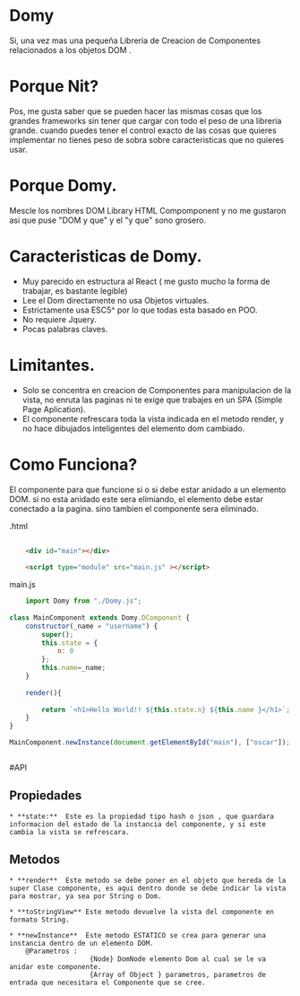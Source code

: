 # Domy

Si, una vez mas una pequeña Libreria de Creacion de Componentes relacionados a los objetos DOM .




# Porque Nit?

Pos, me gusta saber que se pueden hacer las mismas cosas que los grandes frameworks sin tener que cargar con todo el peso de una libreria grande.
cuando puedes tener el control exacto de las cosas que quieres implementar no tienes peso de sobra sobre caracteristicas que no quieres usar.

# Porque Domy.

Mescle los nombres DOM Library HTML Compomponent y no me gustaron asi que puse "DOM y que" y el "y que" sono grosero.


# Caracteristicas de Domy.

*  Muy parecido en estructura al React ( me gusto mucho la forma de trabajar, es bastante legible)
*  Lee el Dom directamente no usa Objetos virtuales.
*  Estrictamente usa ESC5^  por lo que todas esta basado en POO.
*  No requiere Jquery.
*  Pocas palabras claves.


# Limitantes.

 - Solo se concentra en creacion de Componentes para manipulacion de la vista, no enruta las paginas ni te exige que trabajes en un SPA (Simple Page Aplication).
 - El componente refrescara toda la vista indicada en el metodo render, y no hace dibujados inteligentes del elemento dom cambiado.
 
 
# Como Funciona?
El componente para que funcione si o si debe estar anidado a un elemento DOM. si no esta anidado este sera elimiando, el elemento debe estar conectado a la pagina. sino tambien el componente sera eliminado.


.html
```html 
	
	<div id="main"></div>	
	
	<script type="module" src="main.js" ></script>
``` 
main.js
```js
	import Domy from "./Domy.js";
	
class MainComponent extends Domy.DComponent {
    constructor(_name = "username") {
        super();
        this.state = { 
            n: 0
        }; 
		this.name=_name;
    }
	
	render(){
	
		return `<h1>Hello World!! ${this.state.n} ${this.name }</h1>`;
	}
}

MainComponent.newInstance(document.getElementById("main"), ["oscar"]);



``` 



#API

## Propiedades 

	* **state:**  Este es la propiedad tipo hash o json , que guardara informacion del estado de la instancia del componente, y si este cambia la vista se refrescara.
  
## Metodos
	
	* **render**  Este metodo se debe poner en el objeto que hereda de la super Clase componente, es aqui dentro donde se debe indicar la vista para mostrar, ya sea por String o Dom.
			
	* **toStringView** Este metodo devuelve la vista del componente en formato String.

 	* **newInstance**  Este metodo ESTATICO se crea para generar una instancia dentro de un elemento DOM.
		@Parametros : 
						{Node} DomNode elemento Dom al cual se le va anidar este componente.
						{Array of Object } parametros, parametros de entrada que necesitara el Componente que se cree.
	
	
	